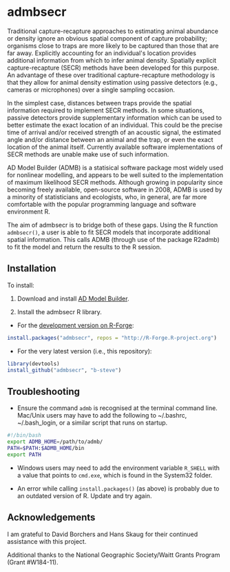 # admbsecr

Traditional capture-recapture approaches to estimating animal abundance or density ignore an obvious spatial component of capture probability; organisms close to traps are more likely to be captured than those that are far away. Explicitly accounting for an individual's location provides additional information from which to infer animal density. Spatially explicit capture-recapture (SECR) methods have been developed for this purpose. An advantage of these over traditional capture-recapture methodology is that they allow for animal density estimation using passive detectors (e.g., cameras or microphones) over a single sampling occasion.

In the simplest case, distances between traps provide the spatial information required to implement SECR methods. In some situations, passive detectors provide supplementary information which can be used to better estimate the exact location of an individual. This could be the precise time of arrival and/or received strength of an acoustic signal, the estimated angle and/or distance between an animal and the trap, or even the exact location of the animal itself. Currently available software implementations of SECR methods are unable make use of such information.

AD Model Builder (ADMB) is a statisical software package most widely used for nonlinear modelling, and appears to be well suited to the implementation of maximum likelihood SECR methods. Although growing in popularity since becoming freely available, open-source software in 2008, ADMB is used by a minority of statisticians and ecologists, who, in general, are far more comfortable with the popular programming language and software environment R.

The aim of admbsecr is to bridge both of these gaps. Using the R function `admbsecr()`, a user is able to fit SECR models that incorporate additional spatial information. This calls ADMB (through use of the package R2admb) to fit the model and return the results to the R session.

## Installation

To install:

1. Download and install [AD Model Builder](http://admb-project.org/).

2. Install the admbsecr R library.

* For the [development version on R-Forge](https://r-forge.r-project.org/projects/admbsecr/):
```r
install.packages("admbsecr", repos = "http://R-Forge.R-project.org")
```

* For the very latest version (i.e., this repository):
```r
library(devtools)
install_github("admbsecr", "b-steve")
```

## Troubleshooting

* Ensure the command `admb` is recognised at the terminal command line. Mac/Unix users may have to add the following to ~/.bashrc, ~/.bash_login, or a similar script that runs on startup.
```bash
#!/bin/bash
export ADMB_HOME=/path/to/admb/
PATH=$PATH:$ADMB_HOME/bin
export PATH
```

* Windows users may need to add the environment variable `R_SHELL` with a value that points to `cmd.exe`, which is found in the System32 folder.

* An error while calling `install.packages()` (as above) is probably due to an outdated version of R. Update and try again.

## Acknowledgements

I am grateful to David Borchers and Hans Skaug for their continued assistance with this project.

Additional thanks to the National Geographic Society/Waitt Grants Program (Grant #W184-11).
